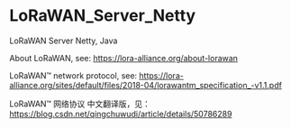 # LoRaWAN_Server_Netty
LoRaWAN Server Netty, Java


About LoRaWAN, see: https://lora-alliance.org/about-lorawan

LoRaWAN™ network protocol, see: https://lora-alliance.org/sites/default/files/2018-04/lorawantm_specification_-v1.1.pdf

LoRaWAN™ 网络协议 中文翻译版，见： https://blog.csdn.net/qingchuwudi/article/details/50786289
